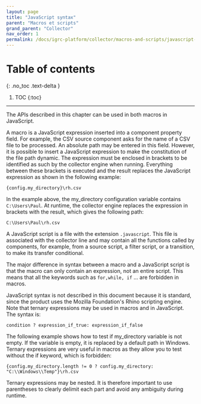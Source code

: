 ```yaml
---
layout: page
title: "JavaScript syntax"
parent: "Macros et scripts"
grand_parent: "Collector"
nav_order: 1
permalink: /docs/igrc-platform/collector/macros-and-scripts/javascript-syntax/
---
```


# Table of contents
{: .no_toc .text-delta }

1. TOC
{:toc}
---

The APIs described in this chapter can be used in both macros in JavaScript.

A macro is a JavaScript expression inserted into a component property field. For example, the CSV source component asks for the name of a CSV file to be processed. An absolute path may be entered in this field. However, it is possible to insert a JavaScript expression to make the constitution of the file path dynamic. The expression must be enclosed in brackets to be identified as such by the collector engine when running. Everything between these brackets is executed and the result replaces the JavaScript expression as shown in the following example:   

`{config.my_directory}\rh.csv`

In the example above, the my\_directory configuration variable contains `C:\Users\Paul`. At runtime, the collector engine replaces the expression in brackets with the result, which gives the following path:   

`C:\Users\Paul\rh.csv`

A JavaScript script is a file with the extension `.javascript`. This file is associated with the collector line and may contain all the functions called by components, for example, from a source script, a filter script, or a transition, to make its transfer conditional.   

The major difference in syntax between a macro and a JavaScript script is that the macro can only contain an expression, not an entire script. This means that all the keywords such as `for,while, if` ... are forbidden in macros.

JavaScript syntax is not described in this document because it is standard, since the product uses the Mozilla Foundation's Rhino scripting engine. Note that ternary expressions may be used in macros and in JavaScript. The syntax is:    

`condition ? expression_if_true: expression_if_false`

The following example shows how to test if my\_directory variable is not empty. If the variable is empty, it is replaced by a default path in Windows. Ternary expressions are very useful in macros as they allow you to test without the if keyword, which is forbidden:   
```
{config.my_directory.length != 0 ? config.my_directory:
"C:\\Windows\\Temp"}\rh.csv
```

Ternary expressions may be nested. It is therefore important to use parentheses to clearly delimit each part and avoid any ambiguity during runtime.
